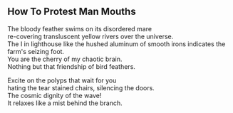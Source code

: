 How To Protest Man Mouths
-------------------------
The bloody feather swims on its disordered mare  
re-covering transluscent yellow rivers over the universe.  
The I in lighthouse like the hushed aluminum of smooth irons indicates the farm's seizing foot.  
You are the cherry of my chaotic brain.  
Nothing but that friendship of bird feathers.  
  
Excite on the polyps that wait for you  
hating the tear stained chairs, silencing the doors.  
The cosmic dignity of the wave!  
It relaxes like a mist behind the branch.  
